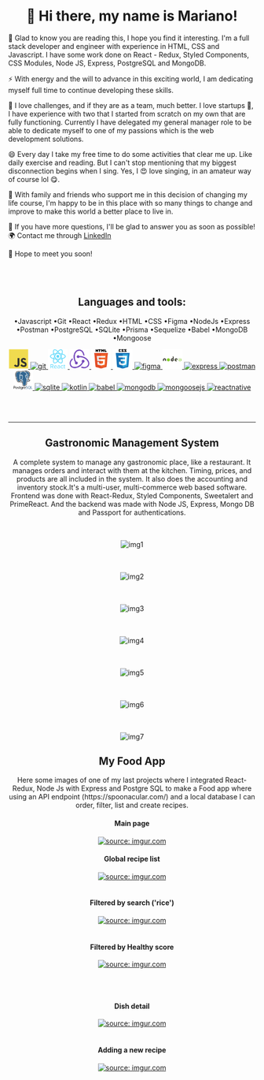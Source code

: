 ### 
<h1 align="center">👋 Hi there, my name is Mariano!</h1> 

🙂 Glad to know you are reading this, I hope you find it interesting. I'm a full stack developer and engineer with experience in HTML, CSS and Javascript. I have some work done on React - Redux, Styled Components, CSS Modules, Node JS, Express, PostgreSQL and MongoDB.

⚡ With energy and the will to advance in this exciting world, I am dedicating myself full time to continue developing these skills.

🌱 I love challenges, and if they are as a team, much better. I love startups 💪, I have experience with two that I started from scratch on my own that are fully functioning. Currently I have delegated my general manager role to be able to dedicate myself to one of my passions which is the web development solutions.

😄 Every day I take my free time to do some activities that clear me up. Like daily exercise and reading. But I can't stop mentioning that my biggest disconnection begins when I sing. Yes, I 😍 love  singing, in an amateur way of course lol 😋.

👯 With family and friends who support me in this decision of changing my life course, I'm happy to be in this place with so many things to change and improve to make this world a better place to live in.

🤝 If you have more questions, I'll be glad to answer you as soon as possible! 
🌍 Contact me through <a href='https://www.linkedin.com/in/mariano-rebord-palazzo-dev/'>LinkedIn</a> 

🙌 Hope to meet you soon!



<br></br>

</p><h2 align="center">Languages and tools:</h2><p align="left"> 
 
<div align="center">
•Javascript
•Git
•React
•Redux
•HTML
•CSS
•Figma
•NodeJs 
•Express
•Postman
•PostgreSQL
•SQLite
•Prisma
•Sequelize
•Babel
•MongoDB
•Mongoose

</div>

<div align="center" >

<!-- <a href="https://www.typescriptlang.org/" target="_blank"> <img src="https://raw.githubusercontent.com/devicons/devicon/master/icons/typescript/typescript-original.svg" alt="typescript" width="40" height="40" /> </a>
<a href="https://sass-lang.com" target="_blank"> <img src="https://raw.githubusercontent.com/devicons/devicon/master/icons/sass/sass-original.svg" alt="sass" width="40" height="40" /> </a>   
<a href="https://www.prisma.io/" target="_blank"> <img src="https://images.tute.io/tute/topic/prisma.png"  alt="kotlin" width="50" height="50" /> </a> 
<a href="https://kotlinlang.org" target="_blank"> <img src="https://www.vectorlogo.zone/logos/kotlinlang/kotlinlang-icon.svg" alt="kotlin" width="40" height="40" /> </a>
<a href="https://www.electronjs.org" target="_blank"> <img src="https://raw.githubusercontent.com/devicons/devicon/master/icons/electron/electron-original.svg" alt="electron" width="40" height="40" /> </a> 
<a href="https://firebase.google.com/" target="_blank"><img src="https://www.vectorlogo.zone/logos/firebase/firebase-icon.svg" alt="firebase" width="40" height="40" /> </a> -->

<a href="https://developer.mozilla.org/en-US/docs/Web/JavaScript" target="_blank"> <img src="https://raw.githubusercontent.com/devicons/devicon/master/icons/javascript/javascript-original.svg" alt="javascript" width="40" height="40" /> </a>
<a href="https://git-scm.com/" target="_blank"> <img src="https://www.vectorlogo.zone/logos/git-scm/git-scm-icon.svg" alt="git" width="40" height="40" /> </a>
<a href="https://reactjs.org/" target="_blank"> <img src="https://raw.githubusercontent.com/devicons/devicon/master/icons/react/react-original-wordmark.svg" alt="react" width="40" height="40" /> </a> 
<a href="https://redux.js.org" target="_blank"> <img src="https://raw.githubusercontent.com/devicons/devicon/master/icons/redux/redux-original.svg" alt="redux" width="40" height="40" /> </a>
<a href="https://www.w3.org/html/" target="_blank"> <img src="https://raw.githubusercontent.com/devicons/devicon/master/icons/html5/html5-original-wordmark.svg" alt="html5" width="40" height="40" /> </a>
<a href="https://www.w3schools.com/css/" target="_blank"> <img src="https://raw.githubusercontent.com/devicons/devicon/master/icons/css3/css3-original-wordmark.svg" alt="css3" width="40" height="40" /> </a> 
<a href="https://www.figma.com/" target="_blank"><img src="https://www.vectorlogo.zone/logos/figma/figma-icon.svg" alt="figma" width="40" height="40" /> </a>
<a href="https://nodejs.org" target="_blank"> <img src="https://raw.githubusercontent.com/devicons/devicon/master/icons/nodejs/nodejs-original-wordmark.svg" alt="nodejs" width="40" height="40" /> </a>
<a href="https://expressjs.com" target="_blank"><img src="https://www.nextontop.com/assets/img/services/web/expressjs.svg" background-color="#ffffff" alt="express" width="50" height="50" /> </a>
<a href="https://postman.com" target="_blank"> <img src="https://www.vectorlogo.zone/logos/getpostman/getpostman-icon.svg" alt="postman" width="40" height="40" /> </a>
<a href="https://www.postgresql.org" target="_blank"> <img src="https://raw.githubusercontent.com/devicons/devicon/master/icons/postgresql/postgresql-original-wordmark.svg" alt="postgresql" width="40" height="40" /> </a>
<a href="https://www.sqlite.org/" target="_blank"> <img src="https://www.vectorlogo.zone/logos/sqlite/sqlite-icon.svg" alt="sqlite" width="40" height="40" /> </a>
<a href="https://sequelize.org/" target="_blank"> <img src="https://static-00.iconduck.com/assets.00/file-type-sequelize-icon-443x512-ck0z81j3.png" alt="kotlin" width="40" height="40" /> </a> 
<a href="https://babeljs.io/" target="_blank"><img src="https://d33wubrfki0l68.cloudfront.net/7a197cfe44548cc1a3f581152af70a3051e11671/78df8/img/babel.svg" background-color="white" alt="babel" width="50" height="50" margin-top="100px" /> </a>
<a href="https://www.mongodb.com/es" target="_blank"><img src="https://miro.medium.com/max/552/1*NRCOyVBY6Jiqr4Q9A1zoaQ.png" alt="mongodb" width="40" height="40" /> </a> 
<a href="https://mongoosejs.com/" target="_blank"><img src="https://avatars.githubusercontent.com/u/7552965?s=280&v=4" alt="mongoosejs" width="40" height="40" /> 
</a><a href="https://reactnative.dev/" target="_blank"><img src="https://www.theblocklearning.com/wp-content/uploads/2018/09/512px-React-icon.svg.png" alt="reactnative" width="60" height="40" /> </a>

<br></br>

<hr>
<h2 align="center"> Gastronomic Management System</h2><p align="left"> 
 <p>A complete system to manage any gastronomic place, like a restaurant. It manages orders and interact with them at the kitchen. Timing, prices, and products are all included in the system. It also does the accounting and inventory stock.It's a multi-user, multi-commerce web based software. Frontend was done with React-Redux, Styled Components, Sweetalert and PrimeReact. And the backend was made with Node JS, Express, Mongo DB and Passport for authentications.
</p>
<br></br>

<img src="https://i.imgur.com/XVAEpsd.png" alt="img1">

<br></br>
<img src="https://i.imgur.com/sMaP4Ql.png" alt="img2">

<br></br>
<img src="https://i.imgur.com/HU9MFdq.png" alt="img3">

<br></br>
<img src="https://i.imgur.com/v106rMi.png" alt="img4">

<br></br>
<img src="https://i.imgur.com/U2VfNSm.png" alt="img5">

<br></br>
<img src="https://i.imgur.com/hsDgSbh.png" alt="img6">

<br></br>
<img src="https://i.imgur.com/mJuBetL.png" alt="img7">



<h2 align="center"> My Food App</h2><p align="left"> 
<p>Here some images of one of my last projects where I integrated React-Redux, Node Js with Express and Postgre SQL to make a Food app where using an API endpoint (https://spoonacular.com/) and a local database I can order, filter, list and create recipes.
</p>

<h4>Main page</h4>
<a href="https://imgur.com/Ce0iMbx"><img src="https://i.imgur.com/Ce0iMbx.png" title="source: imgur.com" /></a>
 <br\>
 <h4>Global recipe list</h4>
 <a href="https://imgur.com/qF9DWSb"><img src="https://i.imgur.com/qF9DWSb.png" title="source: imgur.com" /></a>
<br></br>

<h4>Filtered by search ('rice')</h4>
 <a href="https://imgur.com/zjGtLW1"><img src="https://i.imgur.com/zjGtLW1.png" title="source: imgur.com" /></a> 
<br></br>
 <h4>Filtered by Healthy score</h4>
 <a href="https://imgur.com/Y5F2sCl"><img src="https://i.imgur.com/Y5F2sCl.png" title="source: imgur.com" /></a>

<br></br>

 <h4>Dish detail</h4>
<a href="https://imgur.com/kXKWt8J"><img src="https://i.imgur.com/kXKWt8J.png" title="source: imgur.com" /></a>
<br></br>

 <h4>Adding a new recipe</h4>
<a href="https://imgur.com/Gsbhjq5"><img src="https://i.imgur.com/Gsbhjq5.png" title="source: imgur.com" /></a>
<br></br>


<!--
**mrptato/mrptato** is a ✨ _special_ ✨ repository because its `README.md` (this file) appears on your GitHub profile.

Here are some ideas to get you started:

- 🔭 I’m currently working on ...
- 🌱 I’m currently learning ...
- 👯 I’m looking to collaborate on ...
- 🤔 I’m looking for help with ...
- 💬 Ask me about ...
- 📫 How to reach me: ...
- 😄 Pronouns: ...
- ⚡ Fun fact: ...
-->
